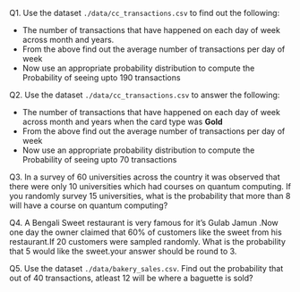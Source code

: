 Q1. Use the dataset `./data/cc_transactions.csv` to find out the following:
- The number of transactions that have happened on each day of week across month and years.
- From the above find out the average number of transactions per day of week
- Now use an appropriate probability distribution to compute the Probability of seeing upto 190 transactions

Q2. Use the dataset `./data/cc_transactions.csv` to answer the following:
- The number of transactions that have happened on each day of week across month and years when the card type was **Gold**
- From the above find out the average number of transactions per day of week
- Now use an appropriate probability distribution to compute the Probability of seeing upto 70 transactions

Q3. In a survey of 60 universities across the country it was observed that there were only 10 universities which had courses on quantum computing. If you randomly survey 15 universities, what is the probability that more than 8 will have a course on quantum computing?

Q4. A Bengali Sweet restaurant is very famous for it’s Gulab Jamun .Now one day the owner
claimed that 60% of customers like the sweet from his restaurant.If 20 customers were sampled
randomly. What is the probability that 5 would like the sweet.your answer should be
round to 3.

Q5. Use the dataset `./data/bakery_sales.csv`. Find out the probability that out of 40 transactions, atleast 12 will be where a baguette is sold?